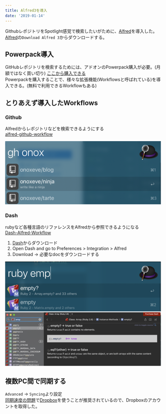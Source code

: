 ```yaml
---
title: Alfred3を導入
date: '2019-01-14'
---
```


GithubレポジトリをSpotlight感覚で検索したいがために、[Alfred](https://www.alfredapp.com/)を導入した。  
[Alfred](https://www.alfredapp.com/)の`Download Alfred 3`からダウンロードする。

## Powerpack導入

GitHubレポジトリを検索するためには、アドオンのPowerpack購入が必要。(月額ではなく買い切り)
[ここから購入できる](https://www.alfredapp.com/powerpack/buy/)  
Powerpackを購入することで、様々な拡張機能(Workflowsと呼ばれている)を導入できる。(無料で利用できるWorkflowもある)

## とりあえず導入したWorkflows

### Github

Alfredからレポジトリなどを検索できるようにする  
[alfred-github-workflow](https://github.com/gharlan/alfred-github-workflow)

![github_alfred](./github_alfred.png)

### Dash

rubyなど各種言語のリファレンスをAlfredから参照できるようになる  
[Dash-Alfred-Workflow](https://github.com/Kapeli/Dash-Alfred-Workflow)

1. [Dash](https://kapeli.com/dash)からダウンロード
2. Open Dash and go to Preferences > Integration > Alfred
3. Download -> 必要なdocをダウンロードする

![dash_alfred](./dash_alfred.png)
![dash_alfred_ruby](./dash_alfred_ruby.png)

## 複数PC間で同期する
`Advanced` -> `Syncing`より設定  
[同期速度の問題](https://www.alfredapp.com/help/advanced/sync/#services)で[Dropbox](https://www.dropbox.com/)を使うことが推奨されているので、Dropboxのアカウントを取得した。
